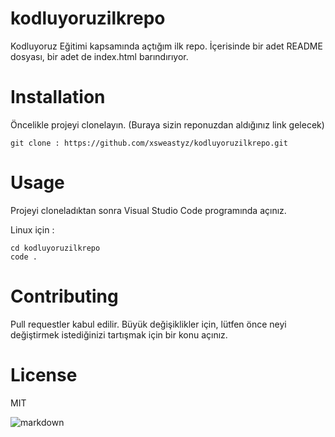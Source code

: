 # kodluyoruzilkrepo
Kodluyoruz Eğitimi kapsamında açtığım ilk repo. İçerisinde bir adet README dosyası, bir adet de index.html barındırıyor.

# Installation
Öncelikle projeyi clonelayın. (Buraya sizin reponuzdan aldığınız link gelecek)

```
git clone : https://github.com/xsweastyz/kodluyoruzilkrepo.git
```

# Usage
Projeyi cloneladıktan sonra Visual Studio Code programında açınız.

Linux için :
```
cd kodluyoruzilkrepo
code .
```

# Contributing

Pull requestler kabul edilir. Büyük değişiklikler için, lütfen önce neyi değiştirmek istediğinizi tartışmak için bir konu açınız.

# License
MIT

![markdown](https://user-images.githubusercontent.com/123749258/215839477-d6f47af8-02d3-4e17-9187-bf0c907cf1a0.png)


